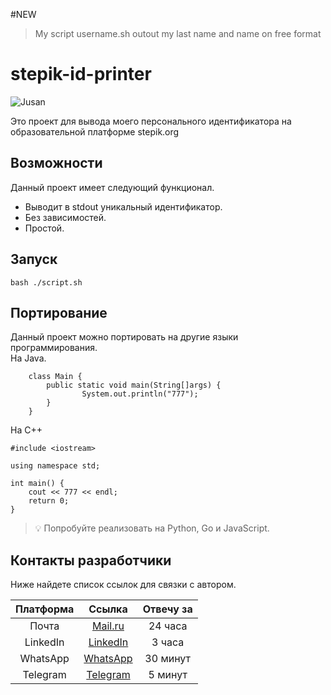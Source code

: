 #NEW


>My script username.sh outout my last name and name on free format





# stepik-id-printer

![Jusan](https://ucarecdn.com/02b8ff49-8f2b-4ce9-be84-7d4bdc6b9b67/)




Это проект для вывода моего персонального идентификатора на образовательной платформе stepik.org

## Возможности

Данный проект имеет следующий функционал.
* Выводит в stdout уникальный идентификатор.
* Без зависимостей.
*  Простой.
  
## Запуск

`bash ./script.sh`

## Портирование

Данный проект можно портировать на другие языки программирования. \
На Java.

```
    class Main {
        public static void main(String[]args) {
                System.out.println("777");
        }   
    }
```
На C++

```
#include <iostream>

using namespace std;

int main() {
    cout << 777 << endl;
    return 0;
}
```

> 💡 Попробуйте реализовать на Python, Go и JavaScript.

## Контакты разработчики

Ниже найдете список ссылок для связки с автором.

| Платформа|         Ссылка         |Отвечу за|
|:--------:|:----------------------:|:-------:|
|  Почта   |   [Mail.ru](mail.ru)   | 24 часа |
| LinkedIn |[LinkedIn](linkedin.com)| 3 часа  |
| WhatsApp |[WhatsApp](whatsapp.com)| 30 минут|
| Telegram |[Telegram](telegram.com)| 5 минут |
